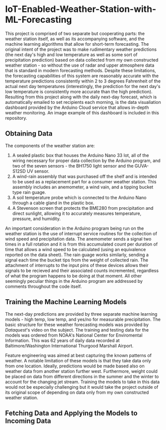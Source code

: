 # IoT-Enabled-Weather-Station-with-ML-Forecasting

This project is comprised of two separate but cooperating parts: the weather station itself, as well as its accompanying software, and the machine learning algorithms that allow for short-term forecasting. The original intent of the project was to make rudimentary weather predictions (the next day's high and low temperature as well as some sort of precipitation prediction) based on data collected from my own constructed weather station - so without the use of radar and upper atmosphere data that is standard in modern forecasting methods. Despite these limitations, the forecasting capabilities of this system are reasonably accurate with the temperature predictions consistently within 2 to 3 degrees Fahrenheit of the actual next day temperatures (interestingly, the prediction for the next day's low temperature is consistently more accurate than the high prediction). Resulting from this project along with the daily next-day forecast, which is automatically emailed to set recipients each morning, is the data visualiation dashboard provided by the Arduino Cloud service that allows in-depth weather monitoring. An image example of this dashboard is included in this repository.

## Obtaining Data

The components of the weather station are: 
  1. A sealed plastic box that houses the Arduino Nano 33 Iot, all of the wiring necessary for proper data collection by the Arduino program, and two of the seven sensors -         the BH1750 light sensor and the GUVA-S12SD UV sensor.
  2. A wind-rain assembly that was purchased off the shelf and is intended to be used as a replacement part for a consumer weather station. This assembly includes an                 anemometer, a wind vain, and a tipping bucket type rain guage.
  3. A soil temperature probe which is connected to the Arduino Nano through a cable gland in the plastic box.
  4. A Stevenson screen that protects the BME280 from precipitation and direct sunlight, allowing it to accurately measures temperature, pressure, and humidity.

An important consideration in the Arduino program being run on the weather station is the use of interrupt service routines for the collection of wind speed and precipitation data. The anemometer sends a signal two times in a full rotation and it is from this accumulated count per duration of time that allows a wind speed to be calculated (using an equivalence reported on the data sheet). The rain guage works similarly, sending a signal each time the bucket tips from the weight of collected rain. The attachment of interrupts to the input pins of these devices allows their signals to be recieved and their associated counts incremented, regardless of what the program happens to be doing at that moment. All other seemingly peculiar things in the Arduino program are addressed by comments throughout the code itself.

## Training the Machine Learning Models

The next-day predictions are provided by three separate machine learning models - high temp, low temp, and yes/no for measurable precipitation. The basic structure for these weather forecasting models was provided by _Dataquest_'s video on the subject. The training and testing data for the models was ordered from NOAA's National Center for Enviromental Information. This was 62 years of daily data recorded at Baltimore/Washington International Thurgood Marshall Airport.

Feature engineering was aimed at best capturing the known patterns of weather. A notable limitation of these models is that they take data only from one location. Ideally, predictions would be made based also on weather data from another station further west. Furthermore, weight could be placed on data from different directions in the summer and the winter to account for the changing jet stream. Training the models to take in this data would not be especially challenging but it would take the project outside of its original scope of depending on data only from my own constructed weather station.

## Fetching Data and Applying the Models to Incoming Data
